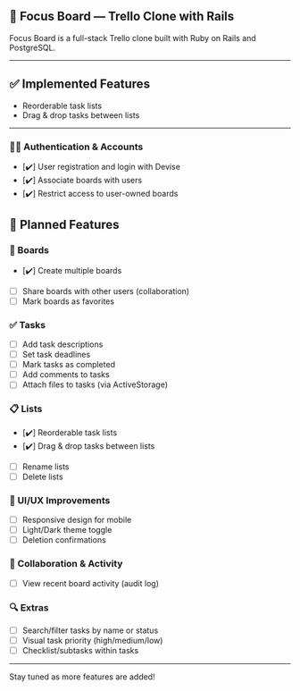 ## 🎯 Focus Board — Trello Clone with Rails

Focus Board is a full-stack Trello clone built with Ruby on Rails and PostgreSQL.

---

## ✅ Implemented Features

- Reorderable task lists
- Drag & drop tasks between lists

---

### 🧑‍💼 Authentication & Accounts

- [✔️] User registration and login with Devise
- [✔️] Associate boards with users
- [✔️] Restrict access to user-owned boards

## 🧩 Planned Features

### 🧠 Boards

- [✔️] Create multiple boards
- [ ] Share boards with other users (collaboration)
- [ ] Mark boards as favorites

### ✅ Tasks

- [ ] Add task descriptions
- [ ] Set task deadlines
- [ ] Mark tasks as completed
- [ ] Add comments to tasks
- [ ] Attach files to tasks (via ActiveStorage)

### 📋 Lists

- [✔️] Reorderable task lists
- [✔️] Drag & drop tasks between lists
- [ ] Rename lists
- [ ] Delete lists

### 🎨 UI/UX Improvements

- [ ] Responsive design for mobile
- [ ] Light/Dark theme toggle
- [ ] Deletion confirmations

### 🔄 Collaboration & Activity

- [ ] View recent board activity (audit log)

### 🔍 Extras

- [ ] Search/filter tasks by name or status
- [ ] Visual task priority (high/medium/low)
- [ ] Checklist/subtasks within tasks

---

Stay tuned as more features are added!
